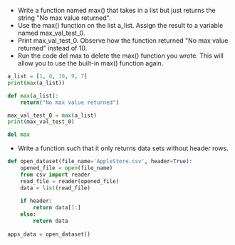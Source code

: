 * Write a function named max() that takes in a list but just returns the string "No max value returned".
* Use the max() function on the list a_list. Assign the result to a variable named max_val_test_0.
* Print max_val_test_0. Observe how the function returned "No max value returned" instead of 10.
* Run the code del max to delete the max() function you wrote. This will allow you to use the built-in max() function again.

```python
a_list = [1, 8, 10, 9, 7]
print(max(a_list))

def max(a_list):
    return("No max value returned")

max_val_test_0 = max(a_list)
print(max_val_test_0)

del max
```

* Write a function such that it only returns data sets without header rows.

```python
def open_dataset(file_name='AppleStore.csv', header=True):        
    opened_file = open(file_name)
    from csv import reader
    read_file = reader(opened_file)
    data = list(read_file)
    
    if header:
        return data[1:]
    else:
        return data
    
apps_data = open_dataset()
```

